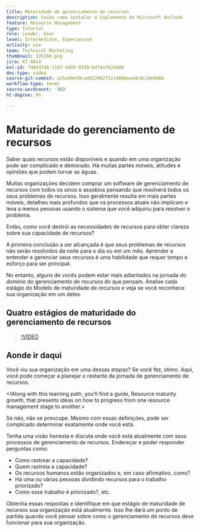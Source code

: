 ```yaml
---
title: Maturidade do gerenciamento de recursos
description: Saiba como instalar o Suplemento do Microsoft Outlook
feature: Resource Management
type: Tutorial
role: Leader, User
level: Intermediate, Experienced
activity: use
team: Technical Marketing
thumbnail: 335160.png
jira: KT-8814
exl-id: f9043748-116f-4d89-9330-bd74a762e684
doc-type: video
source-git-commit: a25a49e59ca483246271214886ea4dc9c10e8d66
workflow-type: tm+mt
source-wordcount: '363'
ht-degree: 0%

---
```


# Maturidade do gerenciamento de recursos

Saber quais recursos estão disponíveis e quando em uma organização pode ser complicado e demorado. Há muitas partes móveis, atitudes e opiniões que podem turvar as águas.

Muitas organizações decidem comprar um software de gerenciamento de recursos com todos os sinos e assobios pensando que resolverá todos os seus problemas de recursos. Isso geralmente resulta em mais partes móveis, detalhes mais profundos que os processos atuais não implicam e leva a menos pessoas usando o sistema que você adquiriu para resolver o problema.

Então, como você destrói as necessidades de recursos para obter clareza sobre sua capacidade de recursos?

A primeira conclusão a ser alcançada é que seus problemas de recursos não serão resolvidos da noite para o dia ou em um mês. Aprender a entender e gerenciar seus recursos é uma habilidade que requer tempo e esforço para ser principal.

No entanto, alguns de vocês podem estar mais adiantados na jornada do domínio do gerenciamento de recursos do que pensam. Analise cada estágio do Modelo de maturidade de recursos e veja se você reconhece sua organização em um deles.

## Quatro estágios de maturidade do gerenciamento de recursos

>[!VIDEO](https://video.tv.adobe.com/v/335160/?quality=12&learn=on)


## Aonde ir daqui

Você viu sua organização em uma dessas etapas? Se você fez, ótimo. Aqui, você pode começar a planejar o restante da jornada de gerenciamento de recursos.

&lt;!Along with this learning path, you’ll find a guide, Resource maturity growth, that presents ideas on how to progress from one resource management stage to another.&gt;

Se não, não se preocupe. Mesmo com essas definições, pode ser complicado determinar exatamente onde você está.

Tenha uma visão honesta e discuta onde você está atualmente com seus processos de gerenciamento de recursos. Endereçar e poder responder perguntas como:

* Como rastrear a capacidade?
* Quem rastreia a capacidade?
* Os recursos humanos estão organizados e, em caso afirmativo, como?
* Há uma ou várias pessoas dividindo recursos para o trabalho priorizado?
* Como esse trabalho é priorizado?, etc.

Obtenha essas respostas e identifique em que estágio de maturidade de recursos sua organização está atualmente. Isso lhe dará um ponto de partida quando você pensar sobre como o gerenciamento de recursos deve funcionar para sua organização.
